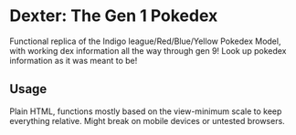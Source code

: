 # Dexter: The Gen 1 Pokedex
Functional replica of the Indigo league/Red/Blue/Yellow Pokedex Model, with working dex information all the way through gen 9! Look up pokedex information as it was meant to be!

## Usage
Plain HTML, functions mostly based on the view-minimum scale to keep everything relative. Might break on mobile devices or untested browsers.
